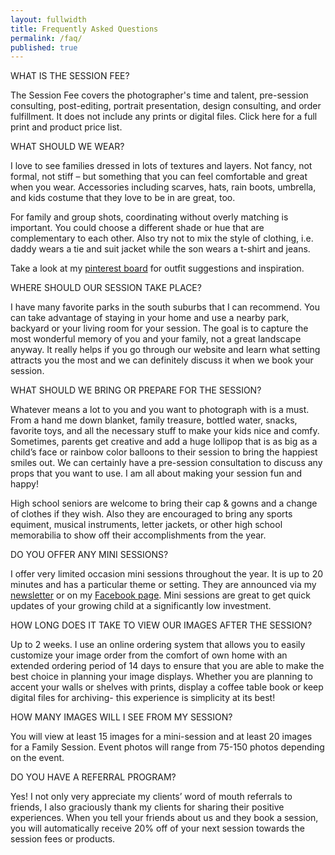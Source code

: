 ```yaml
---
layout: fullwidth
title: Frequently Asked Questions
permalink: /faq/
published: true
---
```


WHAT IS THE SESSION FEE?

The Session Fee covers the photographer's time and talent, pre-session consulting, post-editing, portrait presentation, design consulting, and order fulfillment. It does not include any prints or digital files. Click here for a full print and product price list.

WHAT SHOULD WE WEAR?

I love to see families dressed in lots of textures and layers. Not fancy, not formal, not stiff – but something that you can feel comfortable and great when you wear. Accessories including scarves, hats, rain boots, umbrella, and kids costume that they love to be in are great, too.

For family and group shots, coordinating without overly matching is important. You could choose a different shade or hue that are complementary to each other. Also try not to mix the style of clothing, i.e. daddy wears a tie and suit jacket while the son wears a t-shirt and jeans.

Take a look at my [pinterest board](https://www.pinterest.com/kmitchell825/clothing-inspiration-for-photo-sessions/) for outfit suggestions and inspiration. 

WHERE SHOULD OUR SESSION TAKE PLACE? 

I have many favorite parks in the south suburbs that I can recommend. You can take advantage of staying in your home and use a nearby park, backyard or your living room for your session. The goal is to capture the most wonderful memory of you and your family, not a great landscape anyway. It really helps if you go through our website and learn what setting attracts you the most and we can definitely discuss it when we book your session.

WHAT SHOULD WE BRING OR PREPARE FOR THE SESSION?

Whatever means a lot to you and you want to photograph with is a must. From a hand me down blanket, family treasure, bottled water, snacks, favorite toys, and all the necessary stuff to make your kids nice and comfy. Sometimes, parents get creative and add a huge lollipop that is as big as a child’s face or rainbow color balloons to their session to bring the happiest smiles out. We can certainly have a pre-session consultation to discuss any props that you want to use. I am all about making your session fun and happy!

High school seniors are welcome to bring their cap & gowns and a change of clothes if they wish. Also they are encouraged to bring any sports equiment, musical instruments, letter jackets, or other high school memorabilia to show off their accomplishments from the year. 

DO YOU OFFER ANY MINI SESSIONS?

I offer very limited occasion mini sessions throughout the year. It is up to 20 minutes and has a particular theme or setting. They are announced via my [newsletter](http://mad.ly/signups/88580/join) or on my [Facebook page](https://www.facebook.com/CandidGiggles). Mini sessions are great to get quick updates of your growing child at a significantly low investment.

HOW LONG DOES IT TAKE TO VIEW OUR IMAGES AFTER THE SESSION?

Up to 2 weeks. I use an online ordering system that allows you to easily customize your image order from the comfort of own home with an extended ordering period of 14 days to ensure that you are able to make the best choice in planning your image displays. Whether you are planning to accent your walls or shelves with prints, display a coffee table book or keep digital files for archiving- this experience is simplicity at its best!
 
HOW MANY IMAGES WILL I SEE FROM MY SESSION?

You will view at least 15 images for a mini-session and at least 20 images for a Family Session. Event photos will range from 75-150 photos depending on the event.

DO YOU HAVE A  REFERRAL PROGRAM?

Yes! I not only very appreciate my clients’ word of mouth referrals to friends, I also graciously thank my clients for sharing their positive experiences. When you tell your friends about us and they book a session, you will automatically receive 20% off of your next session towards the session fees or products.
